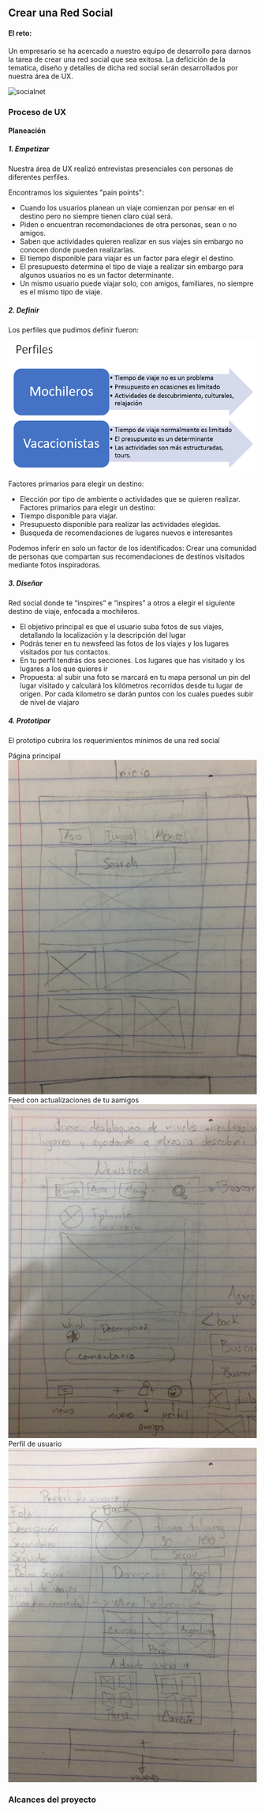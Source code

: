 ## Crear una Red Social

#### El reto:
Un empresario se ha acercado a nuestro equipo de desarrollo para darnos la tarea de crear una red social que sea exitosa. La deficición de la tematica, diseño y detalles de dicha red social serán desarrollados por nuestra área de UX.

![socialnet](https://user-images.githubusercontent.com/32862353/38569138-279fa846-3cb0-11e8-882a-2f9a899abdb5.jpg)

### Proceso de UX
#### Planeación
##### 1. Empetizar
Nuestra área de UX realizó entrevistas presenciales con personas de diferentes perfiles.

Encontramos los siguientes "pain points":

* Cuando los usuarios planean un viaje comienzan por pensar en el destino pero no siempre tienen claro cúal será.
* Piden o encuentran recomendaciones de otra personas, sean o no amigos.
* Saben que actividades quieren realizar en sus viajes sin embargo no conocen donde pueden realizarlas.
* El tiempo disponible para viajar es un factor para elegir el destino.
* El presupuesto determina el tipo de viaje a realizar sin embargo para algunos usuarios no es un factor determinante.
* Un mismo usuario puede viajar solo, con amigos, familiares, no siempre es el mismo tipo de viaje.

##### 2. Definir
Los perfiles que pudimos definir fueron:

![Perfiles](assets/images/perfiles.png)

Factores primarios para elegir un destino:
* Elección por tipo de ambiente o actividades que se quieren realizar.
Factores primarios para elegir un destino:
* Tiempo disponible para viajar.
* Presupuesto disponible para realizar las actividades elegidas.
* Busqueda de recomendaciones de lugares nuevos e interesantes

Podemos inferir en solo un factor de los identificados:
Crear una comunidad de personas que compartan sus recomendaciones de destinos visitados mediante fotos inspiradoras.

##### 3. Diseñar

Red social donde te “inspires” e “inspires” a otros a elegir el siguiente destino de viaje, enfocada a mochileros.
* El objetivo principal es que el usuario suba fotos de sus viajes, detallando la localización y la descripción del lugar
* Podrás tener en tu newsfeed las fotos de los viajes y los lugares visitados por tus contactos.
* En tu perfil tendrás dos secciones. Los lugares que has visitado y los lugares a los que quieres ir
* Propuesta: al subir una foto se marcará en tu mapa personal un pin del lugar visitado y calculará los kilómetros recorridos desde tu lugar de origen. Por cada kilometro se darán puntos con los cuales puedes subir de nivel de viajaro

##### 4. Prototipar
El prototipo cubrira los requerimientos minimos de una red social

Página principal
![Principal](assets/images/inicio.jpg)
Feed con actualizaciones de tu aamigos
![Feed](assets/images/feed.jpg)
Perfil de usuario
![Feed](assets/images/perfil.jpg)

### Alcances del proyecto

